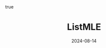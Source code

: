 ---
order: 4
title: ListMLE
date: 2024-08-14
categories: [RECOMMENDER SYSTEM, 4.one class collaborative filtering]
tags: [Paper Review, AI Application, Recommender System, Collaborative Filtering, Implicit Feedback, OCCF, Ranking Prediction, Objective Function, Listwise Learning]
math: true
description: >-
image:
    path: /_post_refer_img/RecommenderSystem/Thumbnail.jpg
---
